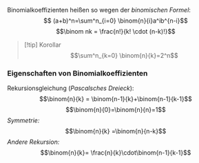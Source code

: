 Binomialkoeffizienten heißen so wegen der *binomischen Formel*:
$$ (a+b)^n=\sum^n_{i=0} \binom{n}{i}a^ib^{n-i}$$
$$\binom nk = \frac{n!}{k! \cdot (n-k)!}$$

>[!tip] Korollar
>$$\sum^n_{k=0} \binom{n}{k}=2^n$$

### Eigenschaften von Binomialkoeffizienten

Rekursionsgleichung (*Pascalsches Dreieck*):
$$\binom{n}{k} = \binom{n-1}{k}+\binom{n-1}{k-1}$$
$$\binom{n}{0}=\binom{n}{n}=1$$
*Symmetrie:*
$$\binom{n}{k} =\binom{n}{n-k}$$
*Andere Rekursion:*
$$\binom{n}{k}= \frac{n}{k}\cdot\binom{n-1}{k-1}$$
